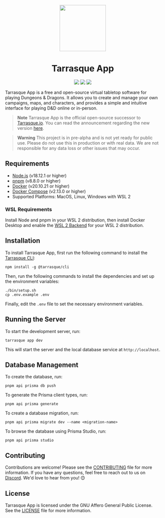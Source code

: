 <p align="center">
  <a href="https://tarrasque.app">
    <img src="apps/ui/public/images/logo.svg" width="150" />
  </a>

  <h1 align="center">Tarrasque App</h1>
</p>

<p align="center">
  <img src="https://img.shields.io/github/package-json/version/tarrasqueapp/tarrasqueapp" />
  <img src="https://img.shields.io/github/actions/workflow/status/tarrasqueapp/tarrasqueapp/deploy-sandbox.yaml" />
  <img src="https://img.shields.io/github/license/tarrasqueapp/tarrasqueapp" />
</p>

Tarrasque App is a free and open-source virtual tabletop software for playing Dungeons & Dragons. It allows you to create and manage your own campaigns, maps, and characters, and provides a simple and intuitive interface for playing D&D online or in-person.

> **Note**
> Tarrasque App is the official open-source successor to [Tarrasque.io](https://tarrasque.io). You can read the announcement regarding the new version [here](https://announcekit.app/tarrasque.io/changelog/tarrasque.io-is-going-open-source-3IZhu).

> **Warning**
> This project is in pre-alpha and is not yet ready for public use. Please do not use this in production or with real data. We are not responsible for any data loss or other issues that may occur.

## Requirements

- [Node.js](https://nodejs.org/en/) (v18.12.1 or higher)
- [pnpm](https://pnpm.io/) (v8.8.0 or higher)
- [Docker](https://docs.docker.com/get-docker/) (v20.10.21 or higher)
- [Docker Compose](https://docs.docker.com/compose/) (v2.13.0 or higher)
- Supported Platforms: MacOS, Linux, Windows with WSL 2

### WSL Requirements

Install Node and pnpm in your WSL 2 distribution, then install Docker Desktop and enable the [WSL 2 Backend](https://docs.docker.com/desktop/windows/wsl/) for your WSL 2 distribution.

## Installation

To install Tarrasque App, first run the following command to install the [Tarrasque CLI](https://github.com/tarrasqueapp/cli):

    npm install -g @tarrasque/cli

Then, run the following commands to install the dependencies and set up the environment variables:

    ./bin/setup.sh
    cp .env.example .env

Finally, edit the `.env` file to set the necessary environment variables.

## Running the Server

To start the development server, run:

    tarrasque app dev

This will start the server and the local database service at `http://localhost`.

## Database Management

To create the database, run:

    pnpm api prisma db push

To generate the Prisma client types, run:

    pnpm api prisma generate

To create a database migration, run:

    pnpm api prisma migrate dev --name <migration-name>

To browse the database using Prisma Studio, run:

    pnpm api prisma studio

## Contributing

Contributions are welcome! Please see the [CONTRIBUTING](CONTRIBUTING.md) file for more information. If you have any questions, feel free to reach out to us on [Discord](https://tarrasque.app/discord). We'd love to hear from you! 😊

## License

Tarrasque App is licensed under the GNU Affero General Public License. See the [LICENSE](LICENSE) file for more information.
